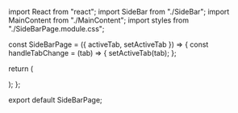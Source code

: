 
import React from "react";
import SideBar from "./SideBar";
import MainContent from "./MainContent";
import styles from "./SideBarPage.module.css";

const SideBarPage = ({ activeTab, setActiveTab }) => {
  const handleTabChange = (tab) => {
    setActiveTab(tab);
  };

  return (
    <div className={styles.sideBarPage}>
      <SideBar activeTab={activeTab} handleTabChange={handleTabChange} />
      <MainContent activeTab={activeTab} />
    </div>
  );
};

export default SideBarPage;
